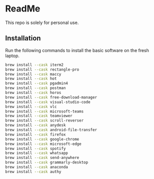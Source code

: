 # ReadMe

This repo is solely for personal use.

## Installation

Run the following commands to install the basic software on the fresh laptop.

```bash
brew install --cask iterm2
brew install --cask rectangle-pro
brew install --cask maccy
brew install --cask hot
brew install --cask pgadmin4
brew install --cask postman
brew install --cask horos
brew install --cask free-download-manager
brew install --cask visual-studio-code
brew install --cask vlc
brew install --cask microsoft-teams
brew install --cask teamviewer
brew install --cask scroll-reverser
brew install --cask anydesk
brew install --cask android-file-transfer
brew install --cask firefox
brew install --cask google-chrome
brew install --cask microsoft-edge
brew install --cask spotify
brew install --cask whatsapp
brew install --cask send-anywhere
brew install --cask grammarly-desktop
brew install --cask anaconda
brew install --cask authy
```
